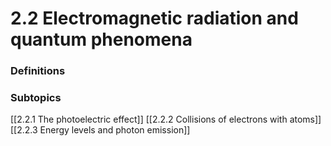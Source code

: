 # 2.2 Electromagnetic radiation and quantum phenomena

### Definitions


### Subtopics
[[2.2.1 The photoelectric effect]]
[[2.2.2 Collisions of electrons with atoms]]
[[2.2.3 Energy levels and photon emission]]
